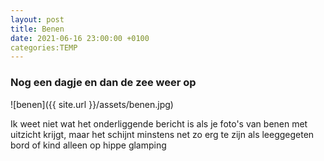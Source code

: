 ```yaml
---
layout: post
title: Benen
date: 2021-06-16 23:00:00 +0100
categories:TEMP
---
```


### Nog een dagje en dan de zee weer op
![benen]({{ site.url }}/assets/benen.jpg)

Ik weet niet wat het onderliggende bericht is als je foto's van benen met uitzicht krijgt, maar het schijnt minstens net zo erg te zijn als leeggegeten bord of kind alleen op hippe glamping